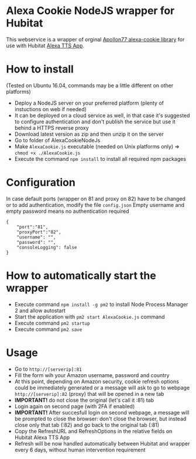 ﻿# Alexa Cookie NodeJS wrapper for Hubitat
This webservice is a wrapper of orginal [Apollon77 alexa-cookie library](https://github.com/Apollon77/alexa-cookie) for use with Hubitat [Alexa TTS App](https://github.com/ogiewon/Hubitat/tree/master/Alexa%20TTS).

# How to install
(Tested on Ubuntu 16.04, commands may be a little different on other platforms)
- Deploy a NodeJS server on your preferred platform (plenty of instuctions on web if needed)
- It can be deployed on a cloud service as well, in that case it's suggested to configure authentication and don't publish the service but use it behind a HTTPS reverse proxy
- Download latest version as zip and then unzip it on the server
- Go to folder of AlexaCookieNodeJs
- Make ```AlexaCookie.js``` executable (needed on Unix platforms only) => ```chmod +x ./AlexaCookie.js```
- Execute the command ```npm install``` to install all required npm packages

# Configuration
In case default ports (wrapper on 81 and proxy on 82) have to be changed or to add authentication, modify the file ```config.json```
Empty username and empty password means no authentication required
```
{
	"port":"81",
	"proxyPort":"82",
	"username": "",
	"password": "",
	"consoleLogging": false
}
```

# How to automatically start the wrapper
- Execute command ```npm install -g pm2``` to install Node Process Manager 2 and allow autostart
- Start the application with ```pm2 start AlexaCookie.js``` command
- Execute command ```pm2 startup```
- Execute command ```pm2 save```

# Usage
- Go to ```http://[serverip]:81```
- Fill the form wih your Amazon username, password and country
- At this point, depending on Amazon security, cookie refresh options could be immediately generated or a message will ask to go to webpage ```http://[serverip]:82``` (proxy) that will be opened in a new tab
- **IMPORTANT!** do not close the original (let's call it :81) tab
- Login again on second page (with 2FA if enabled)
- **IMPORTANT!** After succesfull login on second webpage, a message will be prompted to close the browser: don't close the browser, but instead close only that tab (:82) and go back to the original tab (:81)
- Copy the RefreshURL and RefreshOptions in the relative fields on Hubitat Alexa TTS App
- Refresh will be now handled automatically between Hubitat and wrapper every 6 days, without human intervention requirement